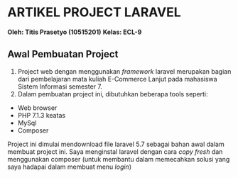 # ARTIKEL PROJECT LARAVEL
**Oleh: Titis Prasetyo (10515201)**
**Kelas: ECL-9**
## Awal Pembuatan Project
1. Project web dengan menggunakan *framework* laravel merupakan bagian dari pembelajaran mata kuliah E-Commerce Lanjut pada mahasiswa Sistem Informasi semester 7.
2. Dalam pembuatan project ini, dibutuhkan beberapa tools seperti:
* Web browser
* PHP 7.1.3 keatas
* MySql
* Composer

Project ini dimulai mendownload file laravel 5.7 sebagai bahan awal dalam membuat project ini. Saya menginstal laravel dengan cara *copy fresh* dan menggunakan composer (untuk membantu dalam memecahkan solusi yang saya hadapai dalam membuat menu *login*)

